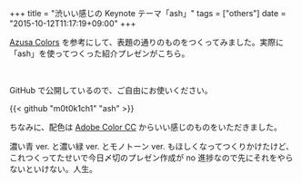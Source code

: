 +++
title = "渋いい感じの Keynote テーマ「ash」"
tags = ["others"]
date = "2015-10-12T11:17:19+09:00"
+++

[Azusa Colors](http://sanographix.github.io/azusa-colors) を参考にして、表題の通りのものをつくってみました。実際に「ash」を使ってつくった紹介プレゼンがこちら。

<script async class="speakerdeck-embed" data-id="f7e385e224b44c5dbc7f25ad26aa35cc" data-ratio="1.33333333333333" src="//speakerdeck.com/assets/embed.js"></script>

<!--more-->

<br />

GitHub で公開しているので、ご自由にお使いください。

{{< github "m0t0k1ch1" "ash" >}}

ちなみに、配色は [Adobe Color CC](https://color.adobe.com/ja/explore/most-popular/?time=all) からいい感じのものをいただきました。

濃い青 ver. と濃い緑 ver. とモノトーン ver. もほしくなってつくりかけたけど、これつくってたせいで今日〆切のプレゼン作成が no 進捗なので先にそれをやらないといけない。人生。
